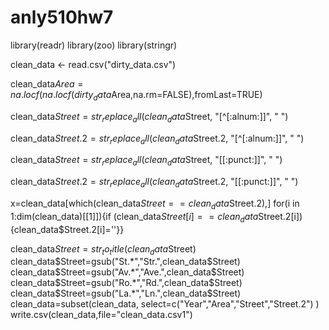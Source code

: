# anly510hw7

library(readr)
library(zoo)
library(stringr)

clean_data <- read.csv("dirty_data.csv")

clean_data$Area=na.locf(na.locf(dirty_data$Area,na.rm=FALSE),fromLast=TRUE)


clean_data$Street=str_replace_all(clean_data$Street, "[^[:alnum:]]", " ")

clean_data$Street.2=str_replace_all(clean_data$Street.2, "[^[:alnum:]]", " ")

clean_data$Street=str_replace_all(clean_data$Street, "[[:punct:]]", " ")

clean_data$Street.2=str_replace_all(clean_data$Street.2, "[[:punct:]]", " ")


x=clean_data[which(clean_data$Street==clean_data$Street.2),]
for(i in 1:dim(clean_data)[[1]]){if (clean_data$Street[i]==clean_data$Street.2[i]){clean_data$Street.2[i]=''}}

clean_data$Street=str_to_title(clean_data$Street)
clean_data$Street=gsub("St.*","Str.",clean_data$Street)
clean_data$Street=gsub("Av.*","Ave.",clean_data$Street)
clean_data$Street=gsub("Ro.*","Rd.",clean_data$Street)
clean_data$Street=gsub("La.*","Ln.",clean_data$Street)
clean_data=subset(clean_data, select=c("Year","Area","Street","Street.2") )
write.csv(clean_data,file="clean_data.csv1")
